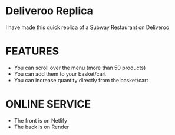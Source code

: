 # Deliveroo Replica

I have made this quick replica of a Subway Restaurant on Deliveroo

# FEATURES

* You can scroll over the menu (more than 50 products)
* You can add them to your basket/cart
* You can increase quantity directly from the basket/cart

# ONLINE SERVICE

* The front is on Netlify
* The back is on Render
